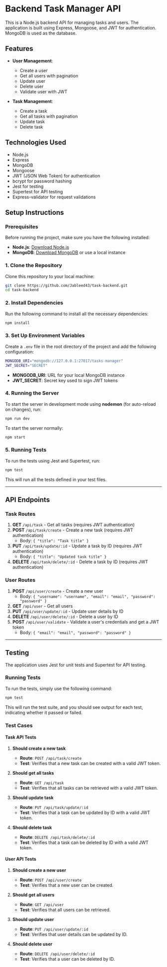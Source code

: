 # Backend Task Manager API

This is a Node.js backend API for managing tasks and users. The application is built using Express, Mongoose, and JWT for authentication. MongoDB is used as the database.

## Features

- **User Management**:
  - Create a user
  - Get all users with pagination
  - Update user
  - Delete user
  - Validate user with JWT

- **Task Management**:
  - Create a task
  - Get all tasks with pagination
  - Update task
  - Delete task

## Technologies Used

- Node.js
- Express
- MongoDB
- Mongoose
- JWT (JSON Web Token) for authentication
- bcrypt for password hashing
- Jest for testing
- Supertest for API testing
- Express-validator for request validations

## Setup Instructions

### Prerequisites

Before running the project, make sure you have the following installed:

- **Node.js**: [Download Node.js](https://nodejs.org/)
- **MongoDB**: [Download MongoDB](https://www.mongodb.com/try/download/community) or use a local instance

### 1. Clone the Repository

Clone this repository to your local machine:

```bash
git clone https://github.com/Jableed43/task-backend.git
cd task-backend
```

### 2. Install Dependencies

Run the following command to install all the necessary dependencies:

```bash
npm install
```

### 3. Set Up Environment Variables

Create a `.env` file in the root directory of the project and add the following configuration:

```bash
MONGODB_URI="mongodb://127.0.0.1:27017/tasks-manager"
JWT_SECRET="SECRET"
```

- **MONGODB_URI**: URL for your local MongoDB instance
- **JWT_SECRET**: Secret key used to sign JWT tokens

### 4. Running the Server

To start the server in development mode using **nodemon** (for auto-reload on changes), run:

```bash
npm run dev
```

To start the server normally:

```bash
npm start
```

### 5. Running Tests

To run the tests using Jest and Supertest, run:

```bash
npm test
```

This will run all the tests defined in your test files.

---

## API Endpoints

### Task Routes

1. **GET** `/api/task` - Get all tasks (requires JWT authentication)
2. **POST** `/api/task/create` - Create a new task (requires JWT authentication)
   - Body: `{ "title": "Task title" }`
3. **PUT** `/api/task/update/:id` - Update a task by ID (requires JWT authentication)
   - Body: `{ "title": "Updated task title" }`
4. **DELETE** `/api/task/delete/:id` - Delete a task by ID (requires JWT authentication)

### User Routes

1. **POST** `/api/user/create` - Create a new user
   - Body: `{ "username": "username", "email": "email", "password": "password" }`
2. **GET** `/api/user` - Get all users
3. **PUT** `/api/user/update/:id` - Update user details by ID
4. **DELETE** `/api/user/delete/:id` - Delete a user by ID
5. **POST** `/api/user/validate` - Validate a user's credentials and get a JWT token
   - Body: `{ "email": "email", "password": "password" }`

---

## Testing

The application uses Jest for unit tests and Supertest for API testing.

### Running Tests

To run the tests, simply use the following command:

```bash
npm test
```

This will run the test suite, and you should see output for each test, indicating whether it passed or failed.

### Test Cases

#### Task API Tests

1. **Should create a new task**
   - **Route**: `POST /api/task/create`
   - **Test**: Verifies that a new task can be created with a valid JWT token.

2. **Should get all tasks**
   - **Route**: `GET /api/task`
   - **Test**: Verifies that all tasks can be retrieved with a valid JWT token.

3. **Should update task**
   - **Route**: `PUT /api/task/update/:id`
   - **Test**: Verifies that a task can be updated by ID with a valid JWT token.

4. **Should delete task**
   - **Route**: `DELETE /api/task/delete/:id`
   - **Test**: Verifies that a task can be deleted by ID with a valid JWT token.

#### User API Tests

1. **Should create a new user**
   - **Route**: `POST /api/user/create`
   - **Test**: Verifies that a new user can be created.

2. **Should get all users**
   - **Route**: `GET /api/user`
   - **Test**: Verifies that all users can be retrieved.

3. **Should update user**
   - **Route**: `PUT /api/user/update/:id`
   - **Test**: Verifies that user details can be updated by ID.

4. **Should delete user**
   - **Route**: `DELETE /api/user/delete/:id`
   - **Test**: Verifies that a user can be deleted by ID.
